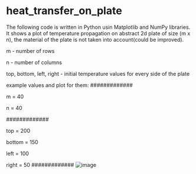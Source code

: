 # heat_transfer_on_plate
The following code is written in Python usin Matplotlib and NumPy libraries. It shows a plot of temperature propagation on abstract 2d plate of size (m x n), the material of the plate is not taken into account(could be improved).

m - number of rows

n - number of columns

top, bottom, left, right - initial temperature values for every side of the plate


example values and plot for them:
#############

m = 40

n = 40

#############

top = 200

bottom = 150

left = 100

right = 50
#############
![image](https://user-images.githubusercontent.com/67865361/116825035-9399ca00-ab8d-11eb-9935-5cdaf70fc4ee.png)
